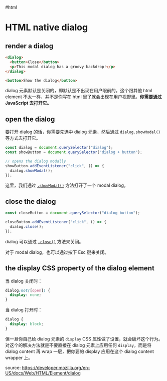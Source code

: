 #html

# HTML native dialog

## render a dialog

```html f:/index.html
<dialog>
  <button>Close</button>
  <p>This modal dialog has a groovy backdrop!</p>
</dialog>

<button>Show the dialog</button>
```

dialog 元素默认是关闭的，即默认是不出现在用户眼前的。这个跟其他 html element 不太一样，并不是你写在 html 里了就会出现在用户视野里。**你需要通过 JavaScript 去打开它。**

## open the dialog

要打开 dialog 的话，你需要先选中 dialog 元素，然后通过 `dialog.showModal()` 等方式去打开它。

```js
const dialog = document.querySelector("dialog");
const showButton = document.querySelector("dialog + button");

// opens the dialog modally
showButton.addEventListener("click", () => {
  dialog.showModal();
});
```

这里，我们通过 [`.showModal()`](https://developer.mozilla.org/en-US/docs/Web/API/HTMLDialogElement/showModal ".showModal()") 方法打开了一个 modal dialog。

## close the dialog

```js
const closeButton = document.querySelector("dialog button");

closeButton.addEventListener("click", () => {
  dialog.close();
});
```

dialog 可以通过 [`.close()`](https://developer.mozilla.org/en-US/docs/Web/API/HTMLDialogElement/close ".close()") 方法来关闭。

对于 modal dialog，也可以通过按下 Esc 键来关闭。

## the display CSS property of the dialog element

当 dialog 关闭时：

```css
dialog:not([open]) {
  display: none;
}
```

当 dialog 打开时：

```css
dialog {
  display: block;
}
```

但一旦你自己给 dialog 元素的 `display` CSS 属性做了设置，就会破坏这个行为。对这个的解决方法就是不要直接在 dialog 元素上应用任何 `display`，而是将 dialog content 再 wrap 一层，把你要的 display 应用在这个 dialog content wrapper 上。

source: https://developer.mozilla.org/en-US/docs/Web/HTML/Element/dialog
